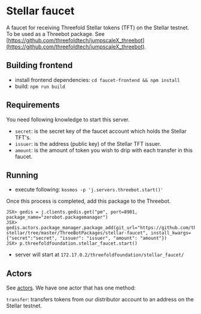 # Stellar faucet

A faucet for receiving Threefold Stellar tokens (TFT) on the Stellar testnet.
To be used as a Threebot package. See [https://github.com/threefoldtech/jumpscaleX_threebot](https://github.com/threefoldtech/jumpscaleX_threebot).

## Building frontend

- install frontend dependencies: `cd faucet-frontend && npm install`
- build: `npm run build`

## Requirements

You need following knowledge to start this server.

- `secret`: is the secret key of the faucet account which holds the Stellar TFT's.
- `issuer`: is the address (public key) of the Stellar TFT issuer.
- `amount`: is the amount of token you wish to drip with each transfer in this faucet.

## Running

- execute following:
`kosmos -p 'j.servers.threebot.start()'`

Once this process is completed, add this package to the Threebot.

```
JSX> gedis = j.clients.gedis.get("pm", port=8901, package_name="zerobot.packagemanager")
JSX> gedis.actors.package_manager.package_add(git_url="https://github.com/threefoldfoundation/tft-stellar/tree/master/ThreeBotPackages/stellar-faucet", install_kwargs={"secret":"secret", "issuer": "issuer", "amount": "amount"})
JSX> p.threefoldfoundation.stellar_faucet.start()
```
- server will start at `172.17.0.2/threefoldfoundation/stellar_faucet/`

## Actors

See [actors](../actors). We have one actor that has one method:

`transfer`: transfers tokens from our distributor account to an address on the Stellar testnet.